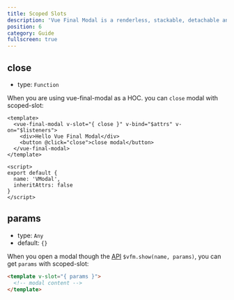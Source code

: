 ```yaml
---
title: Scoped Slots
description: 'Vue Final Modal is a renderless, stackable, detachable and lightweight modal component.'
position: 6
category: Guide
fullscreen: true
---
```


## close

- type: `Function`

When you are using vue-final-modal as a HOC. you can `close` modal with scoped-slot:

```vue
<template>
  <vue-final-modal v-slot="{ close }" v-bind="$attrs" v-on="$listeners">
    <div>Hello Vue Final Modal</div>
    <button @click="close">close modal</button>
  </vue-final-modal>
</template>

<script>
export default {
  name: 'VModal',
  inheritAttrs: false
}
</script>
```

## params

- type: `Any`
- default: `{}`

When you open a modal though the [API](/api) `$vfm.show(name, params)`, you can get `params` with scoped-slot:

```html
<template v-slot="{ params }">
  <!-- modal content -->
</template>
```